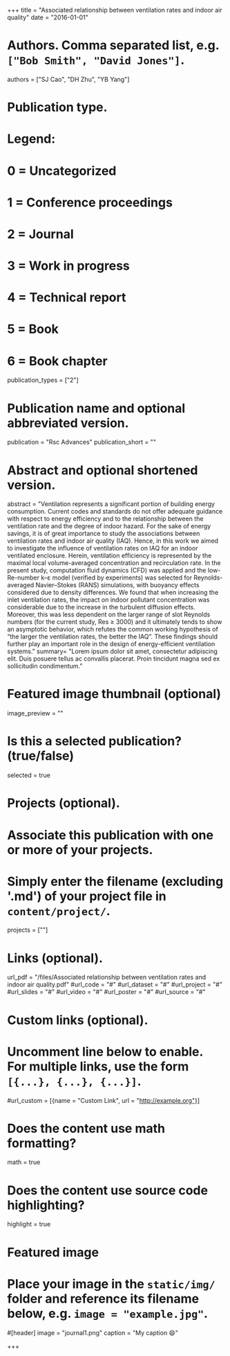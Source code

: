 +++
title = "Associated relationship between ventilation rates and indoor air quality"
date = "2016-01-01"

# Authors. Comma separated list, e.g. `["Bob Smith", "David Jones"]`.
authors = ["SJ Cao", "DH Zhu", "YB Yang"]

# Publication type.
# Legend:
# 0 = Uncategorized
# 1 = Conference proceedings
# 2 = Journal
# 3 = Work in progress
# 4 = Technical report
# 5 = Book
# 6 = Book chapter
publication_types = ["2"]

# Publication name and optional abbreviated version.
publication = "Rsc Advances"
publication_short = ""

# Abstract and optional shortened version.
abstract = "Ventilation represents a significant portion of building energy consumption. Current codes and standards do not offer adequate guidance with respect to energy efficiency and to the relationship between the ventilation rate and the degree of indoor hazard. For the sake of energy savings, it is of great importance to study the associations between ventilation rates and indoor air quality (IAQ). Hence, in this work we aimed to investigate the influence of ventilation rates on IAQ for an indoor ventilated enclosure. Herein, ventilation efficiency is represented by the maximal local volume-averaged concentration and recirculation rate. In the present study, computation fluid dynamics (CFD) was applied and the low-Re-number k–ε model (verified by experiments) was selected for Reynolds-averaged Navier–Stokes (RANS) simulations, with buoyancy effects considered due to density differences. We found that when increasing the inlet ventilation rates, the impact on indoor pollutant concentration was considerable due to the increase in the turbulent diffusion effects. Moreover, this was less dependent on the larger range of slot Reynolds numbers (for the current study, Res ≥ 3000) and it ultimately tends to show an asymptotic behavior, which refutes the common working hypothesis of “the larger the ventilation rates, the better the IAQ”. These findings should further play an important role in the design of energy-efficient ventilation systems."
summary= "Lorem ipsum dolor sit amet, consectetur adipiscing elit. Duis posuere tellus ac convallis placerat. Proin tincidunt magna sed ex sollicitudin condimentum."


# Featured image thumbnail (optional)
image_preview = ""

# Is this a selected publication? (true/false)
selected = true

# Projects (optional).
#   Associate this publication with one or more of your projects.
#   Simply enter the filename (excluding '.md') of your project file in `content/project/`.
projects = [""]

# Links (optional).
url_pdf = "/files/Associated relationship between ventilation rates and indoor air quality.pdf"
#url_code = "#"
#url_dataset = "#"
#url_project = "#"
#url_slides = "#"
#url_video = "#"
#url_poster = "#"
#url_source = "#"

# Custom links (optional).
#   Uncomment line below to enable. For multiple links, use the form `[{...}, {...}, {...}]`.
#url_custom = [{name = "Custom Link", url = "http://example.org"}]

# Does the content use math formatting?
math = true

# Does the content use source code highlighting?
highlight = true

# Featured image
# Place your image in the `static/img/` folder and reference its filename below, e.g. `image = "example.jpg"`.
#[header]
image = "journal1.png"
caption = "My caption :smile:"


+++
